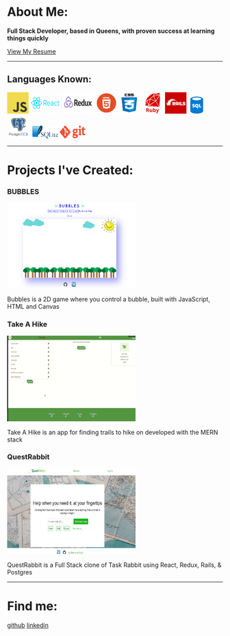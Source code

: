 <link rel="stylesheet" href="./style.css">
<link rel='icon' type='image/png' href='./images/computer.png'/>
<!-- <script src="./hover.js"></script> -->

# About Me:

**Full Stack Developer, based in Queens, with proven success at learning things quickly**

<a target="_blank" class='a' href="https://drive.google.com/file/d/1AsTQNu3M0gmi4ZkAlve4Ibas4-M9C8jm/view?usp=sharing">
View My Resume
</a>
<hr/>

## Languages Known:

<div id="code">
<img class="code" src="images/js.png" height="50" width="50">
<!-- <span id="codet">Java Script</span> -->
<img class="code" src="images/react.png" height="50" width="70" alt="React">
<!-- <span id="codet">React</span> -->
<img class="code" src="images/redux.png" height="50" width="75">
<!-- <span id="codet">Redux</span> -->
<img class="code" src="images/html.png" height="50" width="50">
<!-- <span id="codet">HTML</span> -->
<img class="code" src="images/css.png" height="50" width="50">
<!-- <span id="codet">CSS</span> -->
<img class="code" src="images/ruby.png" height="50" width="50">
<!-- <span id="codet">Ruby</span> -->
<img class="code" src="images/rails.png" height="50" width="50">
<!-- <span id="codet">Rails</span> -->
<img class="code2" src="images/sql.png" height="40" width="40">
<!-- <span id="codet">SQL</span> -->
<img class="code" src="images/post.png" height="55" width="55">
<!-- <span id="codet">Postgres SQL</span> -->
<img class="code2" src="images/lite.png" height="30" width="60">
<!-- <span id="codet">SQL Lite</span> -->
<img class="code2" src="images/git.png" height="30" width="60">
<!-- <span id="codet">Git</span> -->
</div>
<hr/>

# Projects I've Created:

<div class="projects">
<div class="display">
<h3>BUBBLES</h3>
<a target="_blank" class="a" href="https://bman2386.github.io/Bubbles_JS_Project/"><img src="images/Bubbles.PNG" height="200" width="300"></a>
<p class='p'>Bubbles is a 2D game where you control a bubble, built with JavaScript, HTML and Canvas</p>
</div>

<div class="display">
<h3>Take A Hike</h3>
<a target="_blank" class="a" href="https://take-a-hike1.herokuapp.com/#/"><img src="images/hiking.gif" height="200" width="300"></a>
<p class='p'>Take A Hike is an app for finding trails to hike on developed with the MERN stack</p>
</div>

<div class="display">
<h3>QuestRabbit</h3>
<a target="_blank" class="a" href="https://quest-rabbit.herokuapp.com/#/"><img src="images/QuestRabbit.PNG" height="200" width="300"></a>
<p class='p'>QuestRabbit is a Full Stack clone of Task Rabbit using React, Redux, Rails, & Postgres</p>
</div>
</div>

<hr/>

# Find me:
<div class='links'>
<a target="_blank" class='a2' href="https://github.com/Bman2386">github</a>
<a target="_blank" class='a2' href="https://www.linkedin.com/in/brendonbiagi/">linkedin</a>
</div>